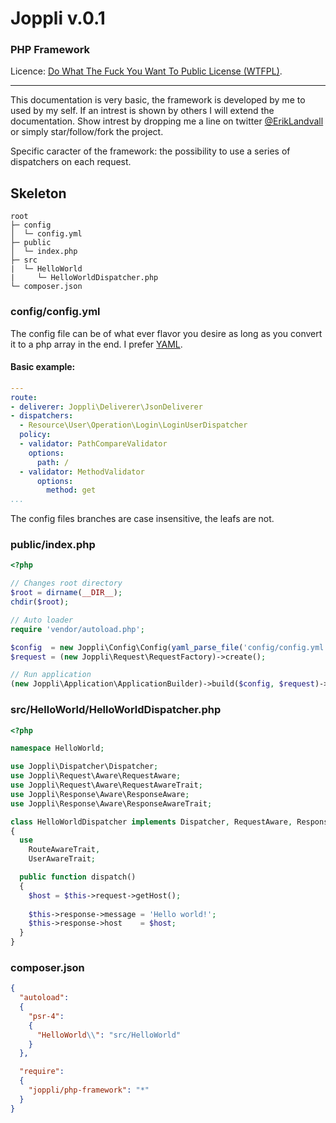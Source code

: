 #   Joppli  v.0.1

### PHP Framework

Licence: [Do What The Fuck You Want To Public License (WTFPL)](http://www.wtfpl.net/about/).

---

This documentation is very basic, the framework is developed by me to used by my self. If an intrest is shown by others I will extend the documentation. Show intrest by dropping me a line on twitter [@ErikLandvall](https://twitter.com/ErikLandvall) or simply star/follow/fork the project.

Specific caracter of the framework: the possibility to use a series of dispatchers on each request.


## Skeleton

```
root
├─ config
│  └─ config.yml
├─ public
│  └─ index.php
├─ src
|  └─ HelloWorld
|     └─ HelloWorldDispatcher.php
└─ composer.json
```

### config/config.yml

The config file can be of what ever flavor you desire as long as you convert it to a php array in the end. I prefer [YAML](http://yaml.org/).

#### Basic example:

```yaml
---
route:
- deliverer: Joppli\Deliverer\JsonDeliverer
- dispatchers:
  - Resource\User\Operation\Login\LoginUserDispatcher
  policy:
  - validator: PathCompareValidator
    options:
      path: /
  - validator: MethodValidator
      options:
        method: get
...
```

The config files branches are case insensitive, the leafs are not.

### public/index.php

```php
<?php

// Changes root directory
$root = dirname(__DIR__);
chdir($root);

// Auto loader
require 'vendor/autoload.php';

$config  = new Joppli\Config\Config(yaml_parse_file('config/config.yml'));
$request = (new Joppli\Request\RequestFactory)->create();

// Run application
(new Joppli\Application\ApplicationBuilder)->build($config, $request)->run();
```

### src/HelloWorld/HelloWorldDispatcher.php

```php
<?php

namespace HelloWorld;

use Joppli\Dispatcher\Dispatcher;
use Joppli\Request\Aware\RequestAware;
use Joppli\Request\Aware\RequestAwareTrait;
use Joppli\Response\Aware\ResponseAware;
use Joppli\Response\Aware\ResponseAwareTrait;

class HelloWorldDispatcher implements Dispatcher, RequestAware, ResponseAware
{
  use
    RouteAwareTrait,
    UserAwareTrait;

  public function dispatch()
  {
    $host = $this->request->getHost();
    
    $this->response->message = 'Hello world!';
    $this->response->host 	 = $host;
  }
}
```

### composer.json

```json
{
  "autoload":
  {
    "psr-4":
    {
      "HelloWorld\\": "src/HelloWorld"
    }
  },

  "require":
  {
    "joppli/php-framework": "*"
  }
}
```
